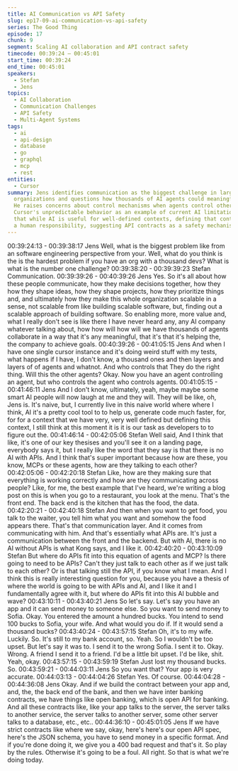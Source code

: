 ```yaml
---
title: AI Communication vs API Safety
slug: ep17-09-ai-communication-vs-api-safety
series: The Good Thing
episode: 17
chunk: 9
segment: Scaling AI collaboration and API contract safety
timecode: 00:39:24 – 00:45:01
start_time: 00:39:24
end_time: 00:45:01
speakers:
  - Stefan
  - Jens
topics:
  - AI Collaboration
  - Communication Challenges
  - API Safety
  - Multi-Agent Systems
tags:
  - ai
  - api-design
  - database
  - go
  - graphql
  - mcp
  - rest
entities:
  - Cursor
summary: Jens identifies communication as the biggest challenge in large developer
  organizations and questions how thousands of AI agents could meaningfully collaborate.
  He raises concerns about control mechanisms when agents control other agents, using
  Cursor's unpredictable behavior as an example of current AI limitations. He argues
  that while AI is useful for well-defined contexts, defining that context remains
  a human responsibility, suggesting API contracts as a safety mechanism for AI interactions.
---
```


00:39:24:13 - 00:39:38:17
Jens
Well, what is the biggest problem like from an software engineering perspective from your. Well,
what do you think is the is the hardest problem if you have an org with a thousand devs? What
is what is the number one challenge?
00:39:38:20 - 00:39:39:23
Stefan
Communication.
00:39:39:26 - 00:40:39:26
Jens
Yes. So it's all about how these people communicate, how they make decisions together, how
they how they shape ideas, how they shape projects, how they prioritize things and, and
ultimately how they make this whole organization scalable in a sense, not scalable from like
building scalable software, but, finding out a scalable approach of building software. So enabling
more, more value and, what I really don't see is like there I have never heard any, any AI
company whatever talking about, how how will how will we have thousands of agents
collaborate in a way that it's any meaningful, that it's that it's helping the, the company to
achieve goals.
00:40:39:26 - 00:41:05:15
Jens
And when I have one single cursor instance and it's doing weird stuff with my tests, what
happens if I have, I don't know, a thousand ones and then layers and layers of of agents and
whatnot. And who controls that They do the right thing. Will this the other agents? Okay. Now
you have an agent controlling an agent, but who controls the agent who controls agents.
00:41:05:15 - 00:41:46:11
Jens
And I don't know, ultimately, yeah, maybe maybe some smart AI people will now laugh at me
and they will. They will be like, oh, Jens is. It's naive, but, I currently live in this naive world
where where I think, AI it's a pretty cool tool to to help us, generate code much faster, for, for for
a context that we have very, very well defined but defining this context, I still think at this
moment it is it is our task as developers to to figure out the.
00:41:46:14 - 00:42:05:06
Stefan
Well said, And I think that like, it's one of our key thesises and you'll see it on a landing page,
everybody says it, but I really like the word that they say is that there is no AI with APIs. And I
think that's super important because how are these, you know, MCPs or these agents, how are
they talking to each other?
00:42:05:06 - 00:42:20:18
Stefan
Like, how are they making sure that everything is working correctly and how are they
communicating across people? Like, for me, the best example that I've heard, we're writing a
blog post on this is when you go to a restaurant, you look at the menu. That's the front end. The
back end is the kitchen that has the food, the data.
00:42:20:21 - 00:42:40:18
Stefan
And then when you want to get food, you talk to the waiter, you tell him what you want and
somehow the food appears there. That's that communication layer. And it comes from
communicating with him. And that's essentially what APIs are. It's just a communication between
the front and the backend. But with AI, there is no AI without APIs is what Kong says, and I like
it.
00:42:40:20 - 00:43:10:09
Stefan
But where do APIs fit into this equation of agents and MCP? Is there going to need to be APIs?
Can't they just talk to each other as if we just talk to each other? Or is that talking still the API, if
you know what I mean. And I think this is really interesting question for you, because you have a
thesis of where the world is going to be with APIs and AI, and I like it and I fundamentally agree
with it, but where do APIs fit into this AI bubble and wave?
00:43:10:11 - 00:43:40:21
Jens
So let's say. Let's say you have an app and it can send money to someone else. So you want to
send money to Sofia. Okay. You entered the amount a hundred bucks. You intend to send 100
bucks to Sofia, your wife. And what would you do if. If it would send a thousand bucks?
00:43:40:24 - 00:43:57:15
Stefan
Oh, it's to my wife. Luckily. So. It's still to my bank account, so. Yeah. So I wouldn't be too upset.
But let's say it was to. I send it to the wrong Sofia. I sent it to. Okay. Wrong. A friend I send it to a
friend. I'd be a little bit upset. I'd be like, shit. Yeah, okay.
00:43:57:15 - 00:43:59:19
Stefan
Just lost my thousand bucks. So.
00:43:59:21 - 00:44:03:11
Jens
So you want that? Your app is very accurate.
00:44:03:13 - 00:44:04:26
Stefan
Yes. Of course.
00:44:04:28 - 00:44:36:08
Jens
Okay. And if we build the contract between your app and, and, the, the back end of the bank,
and then we have inter banking contracts, we have things like open banking, which is open API
for banking. And all these contracts like, like your app talks to the server, the server talks to
another service, the server talks to another server, some other server talks to a database, etc.,
etc..
00:44:36:10 - 00:45:01:05
Jens
If we have strict contracts like where we say, okay, here's here's our open API spec, here's the
JSON schema, you have to send money in a specific format. And if you're done doing it, we give
you a 400 bad request and that's it. So play by the rules. Otherwise it's going to be a foul. All
right. So that is what we're doing today.